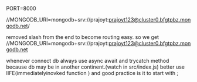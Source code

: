 PORT=8000

//MONGODB_URI=mongodb+srv://prajoyt:prajoyt123@cluster0.bfgtpbz.mongodb.net/

removed slash from the end to become routing easy.
so we get
//MONGODB_URI=mongodb+srv://prajoyt:prajoyt123@cluster0.bfgtpbz.mongodb.net

whenever connect db always use async await and trycatch method because db may be in another continent.(watch in src/index.js) better use IIFE(immediatelyinovked function ) and good practice is it to start  with ;